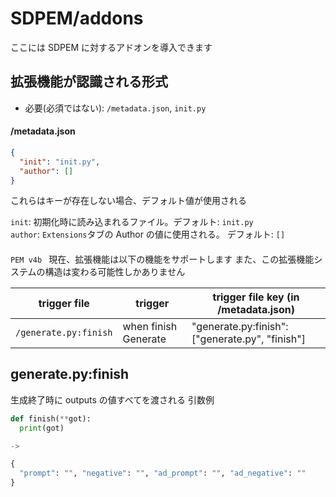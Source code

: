 # SDPEM/addons
ここには SDPEM に対するアドオンを導入できます

## 拡張機能が認識される形式
- 必要(必須ではない): `/metadata.json`, `init.py`

#### /metadata.json
```json
{
  "init": "init.py",
  "author": []
}
```
これらはキーが存在しない場合、デフォルト値が使用される <br>

`init`: 初期化時に読み込まれるファイル。デフォルト: `init.py` <br>
`author`: `Extensions`タブの Author の値に使用される。 デフォルト: `[]`


#### 


`PEM v4b ` 現在、拡張機能は以下の機能をサポートします
また、この拡張機能システムの構造は変わる可能性しかありません

| trigger file | trigger | trigger file key (in /metadata.json) |
| --- | --- | --- |
| `/generate.py:finish` | when finish Generate | "generate.py:finish": ["generate.py", "finish"] |

## generate.py:finish
生成終了時に outputs の値すべてを渡される
引数例

```py
def finish(**got):
  print(got)

->

{
  "prompt": "", "negative": "", "ad_prompt": "", "ad_negative": ""
}
```